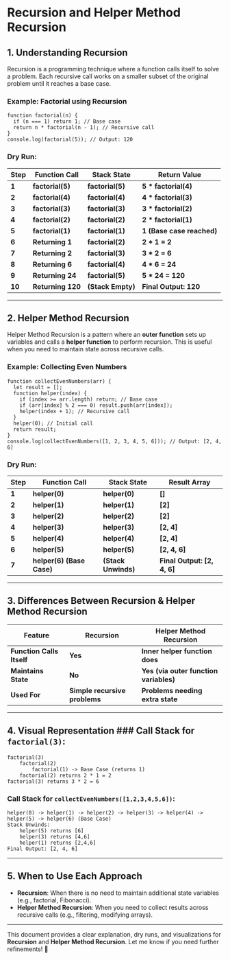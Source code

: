 # Recursion and Helper Method Recursion

## 1. Understanding Recursion

Recursion is a programming technique where a function calls itself to solve a problem. Each recursive call works on a smaller subset of the original problem until it reaches a base case.

### Example: Factorial using Recursion

    function factorial(n) {
      if (n === 1) return 1; // Base case
      return n * factorial(n - 1); // Recursive call
    }
    console.log(factorial(5)); // Output: 120

### Dry Run:

| **Step** | **Function Call** | **Stack State**   | **Return Value**          |
| -------- | ----------------- | ----------------- | ------------------------- |
| **1**    | **factorial(5)**  | **factorial(5)**  | **5 \* factorial(4)**     |
| **2**    | **factorial(4)**  | **factorial(4)**  | **4 \* factorial(3)**     |
| **3**    | **factorial(3)**  | **factorial(3)**  | **3 \* factorial(2)**     |
| **4**    | **factorial(2)**  | **factorial(2)**  | **2 \* factorial(1)**     |
| **5**    | **factorial(1)**  | **factorial(1)**  | **1 (Base case reached)** |
| **6**    | **Returning 1**   | **factorial(2)**  | **2 \* 1 = 2**            |
| **7**    | **Returning 2**   | **factorial(3)**  | **3 \* 2 = 6**            |
| **8**    | **Returning 6**   | **factorial(4)**  | **4 \* 6 = 24**           |
| **9**    | **Returning 24**  | **factorial(5)**  | **5 \* 24 = 120**         |
| **10**   | **Returning 120** | **(Stack Empty)** | **Final Output: 120**     |

---

## 2. Helper Method Recursion

Helper Method Recursion is a pattern where an **outer function** sets up variables and calls a **helper function** to perform recursion. This is useful when you need to maintain state across recursive calls.

### Example: Collecting Even Numbers

    function collectEvenNumbers(arr) {
      let result = [];
      function helper(index) {
        if (index >= arr.length) return; // Base case
        if (arr[index] % 2 === 0) result.push(arr[index]);
        helper(index + 1); // Recursive call
      }
      helper(0); // Initial call
      return result;
    }
    console.log(collectEvenNumbers([1, 2, 3, 4, 5, 6])); // Output: [2, 4, 6]

### Dry Run:

| **Step** | **Function Call**         | **Stack State**     | **Result Array**            |
| -------- | ------------------------- | ------------------- | --------------------------- |
| **1**    | **helper(0)**             | **helper(0)**       | **[]**                      |
| **2**    | **helper(1)**             | **helper(1)**       | **[2]**                     |
| **3**    | **helper(2)**             | **helper(2)**       | **[2]**                     |
| **4**    | **helper(3)**             | **helper(3)**       | **[2, 4]**                  |
| **5**    | **helper(4)**             | **helper(4)**       | **[2, 4]**                  |
| **6**    | **helper(5)**             | **helper(5)**       | **[2, 4, 6]**               |
| **7**    | **helper(6) (Base Case)** | **(Stack Unwinds)** | **Final Output: [2, 4, 6]** |

---

## 3. Differences Between Recursion & Helper Method Recursion

| **Feature**               | **Recursion**                 | **Helper Method Recursion**            |
| ------------------------- | ----------------------------- | -------------------------------------- |
| **Function Calls Itself** | **Yes**                       | **Inner helper function does**         |
| **Maintains State**       | **No**                        | **Yes (via outer function variables)** |
| **Used For**              | **Simple recursive problems** | **Problems needing extra state**       |

---

## 4. Visual Representation ### Call Stack for `factorial(3)`:

    factorial(3)
        factorial(2)
            factorial(1) -> Base Case (returns 1)
        factorial(2) returns 2 * 1 = 2
    factorial(3) returns 3 * 2 = 6

### Call Stack for `collectEvenNumbers([1,2,3,4,5,6])`:

    helper(0) -> helper(1) -> helper(2) -> helper(3) -> helper(4) -> helper(5) -> helper(6) (Base Case)
    Stack Unwinds:
        helper(5) returns [6]
        helper(3) returns [4,6]
        helper(1) returns [2,4,6]
    Final Output: [2, 4, 6]

---

## 5. When to Use Each Approach

- **Recursion**: When there is no need to maintain additional state variables (e.g., factorial, Fibonacci).
- **Helper Method Recursion**: When you need to collect results across recursive calls (e.g., filtering, modifying arrays).

---

This document provides a clear explanation, dry runs, and visualizations for **Recursion** and **Helper Method Recursion**. Let me know if you need further refinements! 🚀
